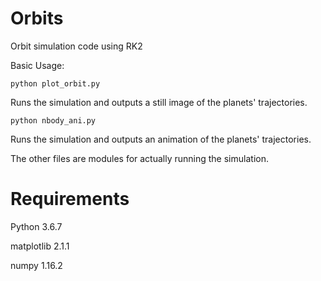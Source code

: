 # Orbits

Orbit simulation code using RK2

Basic Usage:

```
python plot_orbit.py
```

Runs the simulation and outputs a still image of the planets' trajectories.

```
python nbody_ani.py
```

Runs the simulation and outputs an animation of the planets' trajectories.

The other files are modules for actually running the simulation.

# Requirements

Python 3.6.7

matplotlib 2.1.1

numpy 1.16.2

